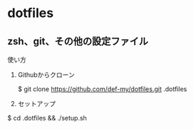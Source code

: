 dotfiles
========

## zsh、git、その他の設定ファイル

使い方

1. Githubからクローン

   $ git clone https://github.com/def-my/dotfiles.git .dotfiles

2. セットアップ

  $ cd .dotfiles && ./setup.sh
